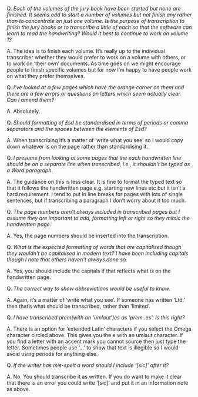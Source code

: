Q. _Each of the volumes of the jury book have been started but none are finished.  It seems odd to start a number of volumes but not finish any rather than to concentrate on just one volume.  Is the purpose of transcription to finish the jury books or to transcribe a little of each so that the software can learn to read the handwriting? Would it best to continue to work on volume 1?_

A. The idea is to finish each volume. It’s really up to the individual  transcriber whether they would prefer to work on a volume with others, or to work on ‘their own’ documents. As time goes on we might encourage people to finish specific volumes but for now I’m happy to have people work on what they prefer themselves.

Q. _I've looked at a few pages which have the orange corner on them and there are a few errors or questions on letters which seem actually clear. Can I amend them?_ 

A. Absolutely.


Q. _Should formatting of £sd be standardised in terms of periods or comma separators and the spaces between the elements of £sd?_

A. When transcribing it’s a matter of ‘write what you see’ so I would copy down whatever is on the page rather than standardising it.

Q. _I presume from looking at some pages that the each handwritten line should be on a separate line when transcribed, i.e., it shouldn't be typed as a Word paragraph._

A. The guidance on this is less clear. It is fine to format the typed text so that it follows the handwritten page e.g. starting new lines etc but it isn’t a hard requirement. I tend to put in line breaks for pages with lots of single sentences, but if transcribing a paragraph I don’t worry about it too much.

Q. _The page numbers aren't always included in transcribed pages but I assume they are important to add, formatting left or right so they mimic the handwritten page._

A. Yes, the page numbers should be inserted into the transcription.

Q. _What is the expected formatting of words that are capitalised though they wouldn't be capitalised in modern text? I have been including capitals though I note that others haven't always done so._

A. Yes, you should include the capitals if that reflects what is on the handwritten page.


Q. _The correct way to show abbreviations would be useful to know._

A. Again, it’s a matter of ‘write what you see’. If someone has written ‘Ltd.’ then that’s what should be transcribed, rather than ‘limited’.


Q. _I have transcribed prem(with an 'umlaut')es as 'prem..es'. Is this right?_ 

A. There is an option for ‘extended Latin’ characters if you select the Omega character circled above. This gives you the e with an umlaut character. If you find a letter with an accent mark you cannot source then just type the letter. Sometimes people use ‘…’ to show that text is illegible so I would avoid using periods for anything else.


Q. _If the writer has mis-spelt a word should I include '[sic]' after it?_

A. No. You should transcribe it as written. If you do want to make it clear that there is an error you could write ‘[sic]’ and put it in an information note as above.
